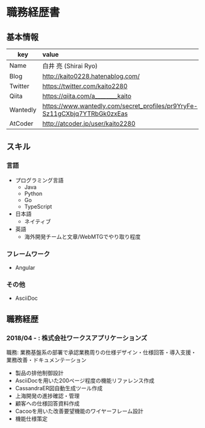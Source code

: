 # 職務経歴書

## 基本情報

key|value|
|---|:----|
|Name|白井 亮 (Shirai Ryo)|
|Blog|http://kaito0228.hatenablog.com/|
|Twitter|https://twitter.com/kaito2280|
|Qiita|https://qiita.com/a________kaito|
|Wantedly|https://www.wantedly.com/secret_profiles/pr9YryFe-Sz11gCXbjq7YTRbGk0zxEas|
|AtCoder|http://atcoder.jp/user/kaito2280|

## スキル

### 言語

- プログラミング言語
  - Java
  - Python
  - Go
  - TypeScript
- 日本語
  - ネイティブ
- 英語
  - 海外開発チームと文章/WebMTGでやり取り程度

### フレームワーク

- Angular

### その他

- AsciiDoc

<!---

## 強み

## やったことはないが興味があるもの

## 登壇歴

## 受賞歴
-->

## 職務経歴

### 2018/04 - : 株式会社ワークスアプリケーションズ

職務: 業務基盤系の部署で承認業務周りの仕様デザイン・仕様回答・導入支援・業務改善・ドキュメンテーション

- 製品の排他制御設計
- AsciiDocを用いた200ページ程度の機能リファレンス作成
- CassandraER図自動生成ツール作成
- 上海開発の進捗確認・管理
- 顧客への仕様回答資料作成
- Cacooを用いた改善要望機能のワイヤーフレーム設計
- 機能仕様策定
